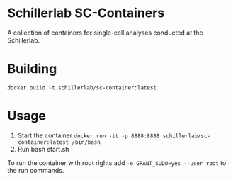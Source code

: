 # Schillerlab SC-Containers
A collection of containers for single-cell analyses conducted at the Schillerlab.

# Building

`docker build -t schillerlab/sc-container:latest`
# Usage

1. Start the container `docker run -it -p 8888:8888 schillerlab/sc-container:latest /bin/bash`
2. Run bash start.sh 

To run the container with root rights add `-e GRANT_SUDO=yes --user root` to the run commands.
